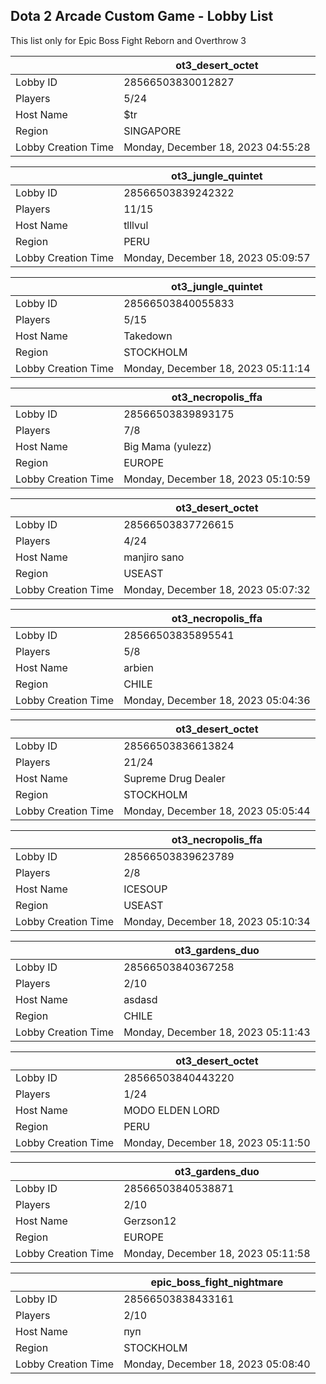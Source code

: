 ## Dota 2 Arcade Custom Game - Lobby List

This list only for Epic Boss Fight Reborn and Overthrow 3

|  | ot3_desert_octet |
| ------ | ------ |
| Lobby ID | 28566503830012827 |
| Players | 5/24 |
| Host Name | $tr |
| Region | SINGAPORE |
| Lobby Creation Time | Monday, December 18, 2023 04:55:28 |


|  | ot3_jungle_quintet |
| ------ | ------ |
| Lobby ID | 28566503839242322 |
| Players | 11/15 |
| Host Name | tlllvul |
| Region | PERU |
| Lobby Creation Time | Monday, December 18, 2023 05:09:57 |


|  | ot3_jungle_quintet |
| ------ | ------ |
| Lobby ID | 28566503840055833 |
| Players | 5/15 |
| Host Name | Takedown |
| Region | STOCKHOLM |
| Lobby Creation Time | Monday, December 18, 2023 05:11:14 |


|  | ot3_necropolis_ffa |
| ------ | ------ |
| Lobby ID | 28566503839893175 |
| Players | 7/8 |
| Host Name | Big Mama (yulezz) |
| Region | EUROPE |
| Lobby Creation Time | Monday, December 18, 2023 05:10:59 |


|  | ot3_desert_octet |
| ------ | ------ |
| Lobby ID | 28566503837726615 |
| Players | 4/24 |
| Host Name | manjiro sano |
| Region | USEAST |
| Lobby Creation Time | Monday, December 18, 2023 05:07:32 |


|  | ot3_necropolis_ffa |
| ------ | ------ |
| Lobby ID | 28566503835895541 |
| Players | 5/8 |
| Host Name | arbien |
| Region | CHILE |
| Lobby Creation Time | Monday, December 18, 2023 05:04:36 |


|  | ot3_desert_octet |
| ------ | ------ |
| Lobby ID | 28566503836613824 |
| Players | 21/24 |
| Host Name | Supreme Drug Dealer |
| Region | STOCKHOLM |
| Lobby Creation Time | Monday, December 18, 2023 05:05:44 |


|  | ot3_necropolis_ffa |
| ------ | ------ |
| Lobby ID | 28566503839623789 |
| Players | 2/8 |
| Host Name | ICESOUP |
| Region | USEAST |
| Lobby Creation Time | Monday, December 18, 2023 05:10:34 |


|  | ot3_gardens_duo |
| ------ | ------ |
| Lobby ID | 28566503840367258 |
| Players | 2/10 |
| Host Name | asdasd |
| Region | CHILE |
| Lobby Creation Time | Monday, December 18, 2023 05:11:43 |


|  | ot3_desert_octet |
| ------ | ------ |
| Lobby ID | 28566503840443220 |
| Players | 1/24 |
| Host Name | MODO ELDEN LORD |
| Region | PERU |
| Lobby Creation Time | Monday, December 18, 2023 05:11:50 |


|  | ot3_gardens_duo |
| ------ | ------ |
| Lobby ID | 28566503840538871 |
| Players | 2/10 |
| Host Name | Gerzson12 |
| Region | EUROPE |
| Lobby Creation Time | Monday, December 18, 2023 05:11:58 |


|  | epic_boss_fight_nightmare |
| ------ | ------ |
| Lobby ID | 28566503838433161 |
| Players | 2/10 |
| Host Name | пуп |
| Region | STOCKHOLM |
| Lobby Creation Time | Monday, December 18, 2023 05:08:40 |


